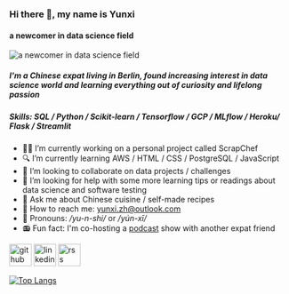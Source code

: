 ### Hi there 👋, my name is Yunxi
#### a newcomer in data science field
![a newcomer in data science field](https://tinyurl.com/y4yuumyx)

##### I'm a Chinese expat living in Berlin, found increasing interest in data science world and learning everything out of curiosity and lifelong passion

##### Skills: SQL / Python / Scikit-learn / Tensorflow / GCP / MLflow / Heroku/ Flask / Streamlit

- :cook: I’m currently working on a personal project called ScrapChef 
- :mag: I’m currently learning AWS / HTML / CSS / PostgreSQL / JavaScript
- 👯 I’m looking to collaborate on data projects / challenges 
- :dart: I’m looking for help with some more learning tips or readings about data science and software testing 
- 💬 Ask me about Chinese cuisine / self-made recipes 
- :email: How to reach me: yunxi.zh@outlook.com 
- :speak_no_evil: Pronouns: */yu-n-shi/* or */yún-xī/* 
- :radio: Fun fact: I'm co-hosting a [podcast](https://wdwdn.de) show with another expat friend 


[<img src='https://cdn.jsdelivr.net/npm/simple-icons@3.0.1/icons/github.svg' alt='github' height='40'>](https://github.com/izzyunxi)  [<img src='https://cdn.jsdelivr.net/npm/simple-icons@3.0.1/icons/linkedin.svg' alt='linkedin' height='40'>](https://www.linkedin.com/in/yunxi-zhang/)  [<img src='https://cdn.jsdelivr.net/npm/simple-icons@3.0.1/icons/rss.svg' alt='rss' height='40'>](https://linktr.ee/wdwdn)  

[![Top Langs](https://github-readme-stats.vercel.app/api/top-langs/?username=izzyunxi)](https://github.com/anuraghazra/github-readme-stats)

